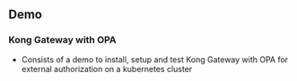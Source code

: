 ## Demo

### Kong Gateway with OPA
- Consists of a demo to install, setup and test Kong Gateway with OPA for external authorization on a kubernetes cluster
